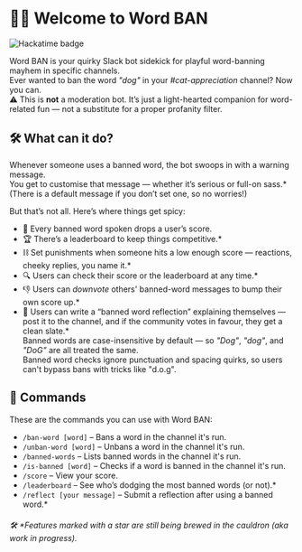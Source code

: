 # 🧙‍♂️ Welcome to Word BAN
![Hackatime badge](https://hackatime-badge.hackclub.com/U08D22QNUVD/word_ban)

Word BAN is your quirky Slack bot sidekick for playful word-banning mayhem in specific channels.  
Ever wanted to ban the word *"dog"* in your *#cat-appreciation* channel? Now you can.  
⚠️ This is **not** a moderation bot. It’s just a light-hearted companion for word-related fun — not a substitute for a proper profanity filter.

## 🛠️ What can it do?

Whenever someone uses a banned word, the bot swoops in with a warning message.  
You get to customise that message — whether it’s serious or full-on sass.*
(There is a default message if you don’t set one, so no worries!)

But that’s not all. Here’s where things get spicy:

- 🔻 Every banned word spoken drops a user’s score.  
- 🏆 There’s a leaderboard to keep things competitive.*  
- ⛓️ Set punishments when someone hits a low enough score — reactions, cheeky replies, you name it.*  
- 🔍 Users can check their score or the leaderboard at any time.*  
- 👎 Users can *downvote* others' banned-word messages to bump their own score up.*  
- 📝 Users can write a “banned word reflection” explaining themselves — post it to the channel, and if the community votes in favour, they get a clean slate.*  
  Banned words are case-insensitive by default — so *"Dog"*, *"dog"*, and *"DoG"* are all treated the same.  
  Banned word checks ignore punctuation and spacing quirks, so users can't bypass bans with tricks like "d.o.g".


## 🔧 Commands

These are the commands you can use with Word BAN:

- `/ban-word [word]` – Bans a word in the channel it's run.  
- `/unban-word [word]` – Unbans a word in the channel it's run.  
- `/banned-words` – Lists banned words in the channel it's run.  
- `/is-banned [word]` – Checks if a word is banned in the channel it's run.  
- `/score` – View your score.  
- `/leaderboard` – See who’s dodging the most banned words (or not).*  
- `/reflect [your message]` – Submit a reflection after using a banned word.*

###### 🛠️ *Features marked with a star are still being brewed in the cauldron (aka work in progress).
